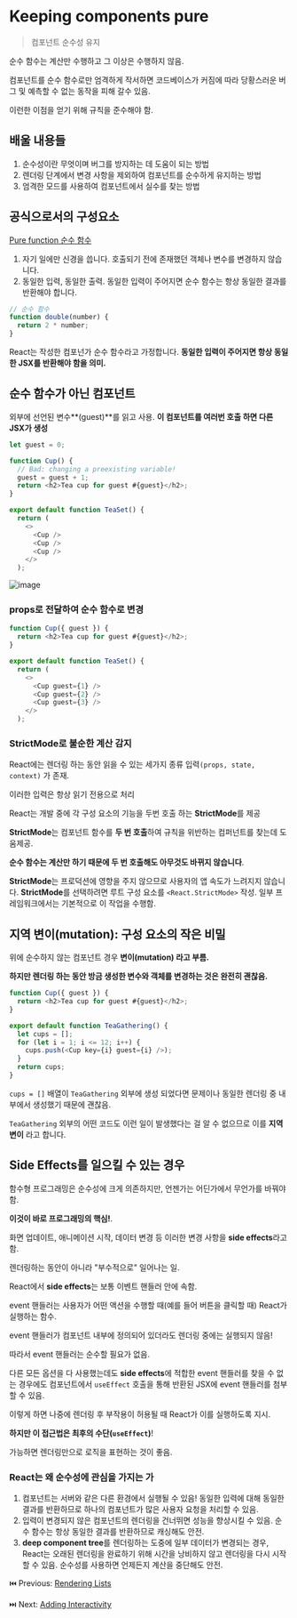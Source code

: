 # Keeping components pure

> 컴포넌트 순수성 유지

순수 함수는 계산만 수행하고 그 이상은 수행하지 않음.

컴포넌트를 순수 함수로만 엄격하게 작서하면 코드베이스가 커짐에 따라 당황스러운 버그 및 예측할 수 없는 동작을 피해 갈수 있음.

이런한 이점을 얻기 위해 규칙을 준수해야 함.

## 배울 내용들

1. 순수성이란 무엇이며 버그를 방지하는 데 도움이 되는 방법
2. 렌더링 단계에서 변경 사항을 제외하여 컴포넌트를 순수하게 유지하는 방법
3. 엄격한 모드를 사용하여 컴포넌트에서 실수를 찾는 방법

## 공식으로서의 구성요소

[Pure function 순수 함수](https://en.wikipedia.org/wiki/Pure_function)

1. 자기 일에만 신경을 씁니다. 호출되기 전에 존재했던 객체나 변수를 변경하지 않습니다.
2. 동일한 입력, 동일한 출력. 동일한 입력이 주어지면 순수 함수는 항상 동일한 결과를 반환해야 합니다.

```javascript
// 순수 함수
function double(number) {
  return 2 * number;
}
```

React는 작성한 컴포넌가 순수 함수라고 가정합니다. **동일한 입력이 주어지면 항상 동일한 JSX를 반환해야 함을 의미.**

## 순수 함수가 아닌 컴포넌트

외부에 선언된 변수**(guest)**를 읽고 사용. **이 컴포넌트를 여러번 호출 하면 다른 JSX가 생성**

```javascript
let guest = 0;

function Cup() {
  // Bad: changing a preexisting variable!
  guest = guest + 1;
  return <h2>Tea cup for guest #{guest}</h2>;
}

export default function TeaSet() {
  return (
    <>
      <Cup />
      <Cup />
      <Cup />
    </>
  );
```

![image](https://github.com/codingjwp/mindpalace/assets/113403155/014571f2-f4fc-402d-a866-ecc151a0c795)  


### props로 전달하여 순수 함수로 변경

```javascript
function Cup({ guest }) {
  return <h2>Tea cup for guest #{guest}</h2>;
}

export default function TeaSet() {
  return (
    <>
      <Cup guest={1} />
      <Cup guest={2} />
      <Cup guest={3} />
    </>
  );
```

### StrictMode로 불순한 계산 감지

React에는 렌더링 하는 동안 읽을 수 있는 세가지 종류 입력`(props, state, context)` 가 존재.

이러한 입력은 항상 읽기 전용으로 처리

React는 개발 중에 각 구성 요소의 기능을 두번 호출 하는 **StrictMode**를 제공  

**StrictMode**는 컴포넌트 함수를 **두 번 호출**하여 규칙을 위반하는 컴퍼넌트를 찾는데 도움제공.  

**순수 함수는 계산만 하기 때문에 두 번 호출해도 아무것도 바뀌지 않습니다**.  

**StrictMode**는 프로덕션에 영향을 주지 않으므로 사용자의 앱 속도가 느려지지 않습니다. **StrictMode**를 선택하려면 루트 구성 요소를 `<React.StrictMode>` 작성. 일부 프레임워크에서는 기본적으로 이 작업을 수행함.

## 지역 변이(mutation): 구성 요소의 작은 비밀

위에 순수하지 않는 컴포넌트 경우 **변이(mutation) 라고 부름.**

**하지만 렌더링 하는 동안 방금 생성한 변수와 객체를 변경하는 것은 완전히 괜찮음.**  

```javascript
function Cup({ guest }) {
  return <h2>Tea cup for guest #{guest}</h2>;
}

export default function TeaGathering() {
  let cups = [];
  for (let i = 1; i <= 12; i++) {
    cups.push(<Cup key={i} guest={i} />);
  }
  return cups;
}
```

`cups = []` 배열이 `TeaGathering` 외부에 생성 되었다면 문제이나 동일한 렌더링 중 내부에서 생성했기 때문에 괜찮음.

`TeaGathering` 외부의 어떤 코드도 이런 일이 발생했다는 걸 알 수 없으므로 이를 **지역 변이** 라고 합니다.

## Side Effects를 일으킬 수 있는 경우

함수형 프로그래밍은 순수성에 크게 의존하지만, 언젠가는 어딘가에서 무언가를 바꿔야 함.

**이것이 바로 프로그래밍의 핵심!**.  

화면 업데이트, 애니메이션 시작, 데이터 변경 등 이러한 변경 사항을 **side effects**라고 함.  

렌더링하는 동안이 아니라 "부수적으로" 일어나는 일.

React에서 **side effects**는 보통 이벤트 핸들러 안에 속함.

event 핸들러는 사용자가 어떤 액션을 수행할 때(예를 들어 버튼을 클릭할 때) React가 실행하는 함수.

event 핸들러가 컴포넌트 내부에 정의되어 있더라도 렌더링 중에는 실행되지 않음!

따라서 event 핸들러는 순수할 필요가 없음.

다른 모든 옵션을 다 사용했는데도 **side effects**에 적합한 event 핸들러를 찾을 수 없는 경우에도 컴포넌트에서 `useEffect` 호출을 통해 반환된 JSX에 event 핸들러를 첨부할 수 있음.

이렇게 하면 나중에 렌더링 후 부작용이 허용될 때 React가 이를 실행하도록 지시.

**하지만 이 접근법은 최후의 수단(`useEffect`)**!

가능하면 렌더링만으로 로직을 표현하는 것이 좋음.

### React는 왜 순수성에 관심을 가지는 가

1. 컴포넌트는 서버와 같은 다른 환경에서 실행될 수 있음! 동일한 입력에 대해 동일한 결과를 반환하므로 하나의 컴포넌트가 많은 사용자 요청을 처리할 수 있음.
2. 입력이 변경되지 않은 컴포넌트의 렌더링을 건너뛰면 성능을 향상시킬 수 있음. 순수 함수는 항상 동일한 결과를 반환하므로 캐싱해도 안전.
3. **deep component tree**를 렌더링하는 도중에 일부 데이터가 변경되는 경우, React는 오래된 렌더링을 완료하기 위해 시간을 낭비하지 않고 렌더링을 다시 시작할 수 있음. 순수성를 사용하면 언제든지 계산을 중단해도 안전.

⏮️ Previous: [Rendering Lists](./011-%EB%A6%AC%EC%95%A1%ED%8A%B8%20Rendering%20lists.md)

⏭️ Next: [Adding Interactivity](./013-리액트%20Adding%20Interactivity.md)
